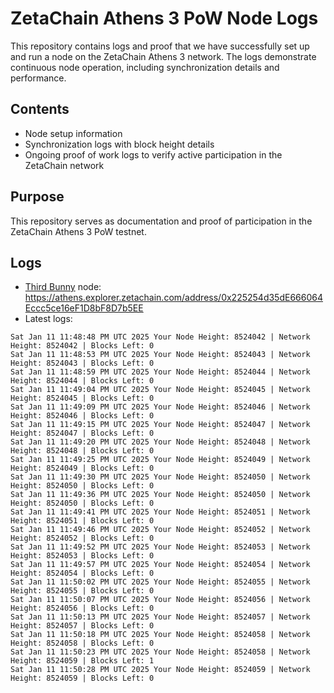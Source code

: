 # ZetaChain Athens 3 PoW Node Logs
This repository contains logs and proof that we have successfully set up and run a node on the ZetaChain Athens 3 network. The logs demonstrate continuous node operation, including synchronization details and performance.

## Contents
- Node setup information
- Synchronization logs with block height details
- Ongoing proof of work logs to verify active participation in the ZetaChain network

## Purpose
This repository serves as documentation and proof of participation in the ZetaChain Athens 3 PoW testnet.

## Logs

- [Third Bunny](https://thirdbunny.xyz/) node: https://athens.explorer.zetachain.com/address/0x225254d35dE666064Eccc5ce16eF1D8bF8D7b5EE
- Latest logs:
```
Sat Jan 11 11:48:48 PM UTC 2025 Your Node Height: 8524042 | Network Height: 8524042 | Blocks Left: 0
Sat Jan 11 11:48:53 PM UTC 2025 Your Node Height: 8524043 | Network Height: 8524043 | Blocks Left: 0
Sat Jan 11 11:48:59 PM UTC 2025 Your Node Height: 8524044 | Network Height: 8524044 | Blocks Left: 0
Sat Jan 11 11:49:04 PM UTC 2025 Your Node Height: 8524045 | Network Height: 8524045 | Blocks Left: 0
Sat Jan 11 11:49:09 PM UTC 2025 Your Node Height: 8524046 | Network Height: 8524046 | Blocks Left: 0
Sat Jan 11 11:49:15 PM UTC 2025 Your Node Height: 8524047 | Network Height: 8524047 | Blocks Left: 0
Sat Jan 11 11:49:20 PM UTC 2025 Your Node Height: 8524048 | Network Height: 8524048 | Blocks Left: 0
Sat Jan 11 11:49:25 PM UTC 2025 Your Node Height: 8524049 | Network Height: 8524049 | Blocks Left: 0
Sat Jan 11 11:49:30 PM UTC 2025 Your Node Height: 8524050 | Network Height: 8524050 | Blocks Left: 0
Sat Jan 11 11:49:36 PM UTC 2025 Your Node Height: 8524050 | Network Height: 8524050 | Blocks Left: 0
Sat Jan 11 11:49:41 PM UTC 2025 Your Node Height: 8524051 | Network Height: 8524051 | Blocks Left: 0
Sat Jan 11 11:49:46 PM UTC 2025 Your Node Height: 8524052 | Network Height: 8524052 | Blocks Left: 0
Sat Jan 11 11:49:52 PM UTC 2025 Your Node Height: 8524053 | Network Height: 8524053 | Blocks Left: 0
Sat Jan 11 11:49:57 PM UTC 2025 Your Node Height: 8524054 | Network Height: 8524054 | Blocks Left: 0
Sat Jan 11 11:50:02 PM UTC 2025 Your Node Height: 8524055 | Network Height: 8524055 | Blocks Left: 0
Sat Jan 11 11:50:07 PM UTC 2025 Your Node Height: 8524056 | Network Height: 8524056 | Blocks Left: 0
Sat Jan 11 11:50:13 PM UTC 2025 Your Node Height: 8524057 | Network Height: 8524057 | Blocks Left: 0
Sat Jan 11 11:50:18 PM UTC 2025 Your Node Height: 8524058 | Network Height: 8524058 | Blocks Left: 0
Sat Jan 11 11:50:23 PM UTC 2025 Your Node Height: 8524058 | Network Height: 8524059 | Blocks Left: 1
Sat Jan 11 11:50:28 PM UTC 2025 Your Node Height: 8524059 | Network Height: 8524059 | Blocks Left: 0
```
